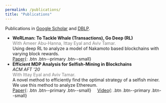 ```yaml
---
permalink: /publications/
title: "Publications"
---
```


Publications in [Google Scholar](https://scholar.google.com/citations?user=9AshC4gAAAAJ) and [DBLP](https://dblp.org/pid/270/0147.html).

- **WeRLman: To Tackle Whale (Transactions), Go Deep (RL)**<br>
  <font color="gray">With Ameer Abu-Hanna, Ittay Eyal and Aviv Tamar.</font>  
  Using deep RL to analyze a model of Nakamoto based blockchains with varying block rewards.  
  [Paper](https://eprint.iacr.org/2022/175){: .btn .btn--primary .btn--small}
- **Efficient MDP Analysis for Selfish-Mining in Blockchains**  
  *ACM AFT '20*<br>
  <font color="gray">With Ittay Eyal and Aviv Tamar.</font>  
  A novel method to efficiently find the optimal strategy of a selfish miner. We use this method to analyze Ethereum.  
  [Paper](https://dl.acm.org/doi/abs/10.1145/3419614.3423264){: .btn .btn--primary .btn--small} &nbsp; &nbsp;
  [Video](https://www.youtube.com/watch?v=P8ESkfCHXZ4){: .btn .btn--primary .btn--small}
